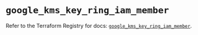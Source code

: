 # `google_kms_key_ring_iam_member`

Refer to the Terraform Registry for docs: [`google_kms_key_ring_iam_member`](https://registry.terraform.io/providers/hashicorp/google-beta/5.28.0/docs/resources/google_kms_key_ring_iam_member).
